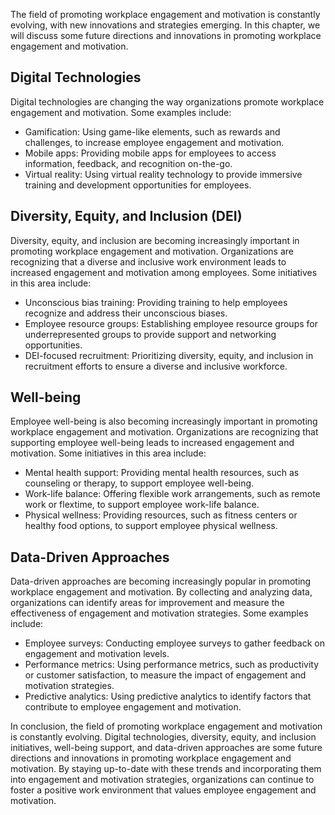 
The field of promoting workplace engagement and motivation is constantly evolving, with new innovations and strategies emerging. In this chapter, we will discuss some future directions and innovations in promoting workplace engagement and motivation.

Digital Technologies
--------------------

Digital technologies are changing the way organizations promote workplace engagement and motivation. Some examples include:

* Gamification: Using game-like elements, such as rewards and challenges, to increase employee engagement and motivation.
* Mobile apps: Providing mobile apps for employees to access information, feedback, and recognition on-the-go.
* Virtual reality: Using virtual reality technology to provide immersive training and development opportunities for employees.

Diversity, Equity, and Inclusion (DEI)
--------------------------------------

Diversity, equity, and inclusion are becoming increasingly important in promoting workplace engagement and motivation. Organizations are recognizing that a diverse and inclusive work environment leads to increased engagement and motivation among employees. Some initiatives in this area include:

* Unconscious bias training: Providing training to help employees recognize and address their unconscious biases.
* Employee resource groups: Establishing employee resource groups for underrepresented groups to provide support and networking opportunities.
* DEI-focused recruitment: Prioritizing diversity, equity, and inclusion in recruitment efforts to ensure a diverse and inclusive workforce.

Well-being
----------

Employee well-being is also becoming increasingly important in promoting workplace engagement and motivation. Organizations are recognizing that supporting employee well-being leads to increased engagement and motivation. Some initiatives in this area include:

* Mental health support: Providing mental health resources, such as counseling or therapy, to support employee well-being.
* Work-life balance: Offering flexible work arrangements, such as remote work or flextime, to support employee work-life balance.
* Physical wellness: Providing resources, such as fitness centers or healthy food options, to support employee physical wellness.

Data-Driven Approaches
----------------------

Data-driven approaches are becoming increasingly popular in promoting workplace engagement and motivation. By collecting and analyzing data, organizations can identify areas for improvement and measure the effectiveness of engagement and motivation strategies. Some examples include:

* Employee surveys: Conducting employee surveys to gather feedback on engagement and motivation levels.
* Performance metrics: Using performance metrics, such as productivity or customer satisfaction, to measure the impact of engagement and motivation strategies.
* Predictive analytics: Using predictive analytics to identify factors that contribute to employee engagement and motivation.

In conclusion, the field of promoting workplace engagement and motivation is constantly evolving. Digital technologies, diversity, equity, and inclusion initiatives, well-being support, and data-driven approaches are some future directions and innovations in promoting workplace engagement and motivation. By staying up-to-date with these trends and incorporating them into engagement and motivation strategies, organizations can continue to foster a positive work environment that values employee engagement and motivation.
